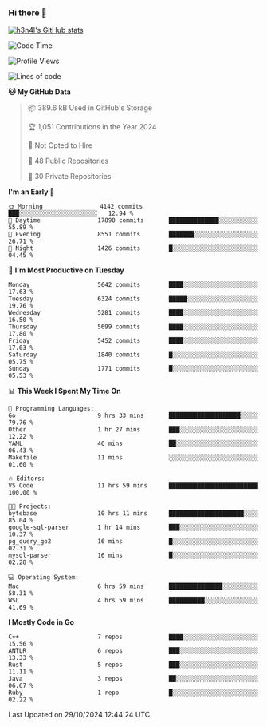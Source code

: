 ### Hi there 👋

[![h3n4l's GitHub stats](https://github-readme-stats.vercel.app/api?username=h3n4l&count_private=true&show_icons=true&theme=radical)](https://github.com/h3n4l/github-readme-stats)

<!--START_SECTION:waka-->
![Code Time](http://img.shields.io/badge/Code%20Time-1%2C993%20hrs%201%20min-blue)

![Profile Views](http://img.shields.io/badge/Profile%20Views-0-blue)

![Lines of code](https://img.shields.io/badge/From%20Hello%20World%20I%27ve%20Written-12.4%20million%20lines%20of%20code-blue)

**🐱 My GitHub Data** 

> 📦 389.6 kB Used in GitHub's Storage 
 > 
> 🏆 1,051 Contributions in the Year 2024
 > 
> 🚫 Not Opted to Hire
 > 
> 📜 48 Public Repositories 
 > 
> 🔑 30 Private Repositories 
 > 
**I'm an Early 🐤** 

```text
🌞 Morning                4142 commits        ███░░░░░░░░░░░░░░░░░░░░░░   12.94 % 
🌆 Daytime                17890 commits       ██████████████░░░░░░░░░░░   55.89 % 
🌃 Evening                8551 commits        ███████░░░░░░░░░░░░░░░░░░   26.71 % 
🌙 Night                  1426 commits        █░░░░░░░░░░░░░░░░░░░░░░░░   04.45 % 
```
📅 **I'm Most Productive on Tuesday** 

```text
Monday                   5642 commits        ████░░░░░░░░░░░░░░░░░░░░░   17.63 % 
Tuesday                  6324 commits        █████░░░░░░░░░░░░░░░░░░░░   19.76 % 
Wednesday                5281 commits        ████░░░░░░░░░░░░░░░░░░░░░   16.50 % 
Thursday                 5699 commits        ████░░░░░░░░░░░░░░░░░░░░░   17.80 % 
Friday                   5452 commits        ████░░░░░░░░░░░░░░░░░░░░░   17.03 % 
Saturday                 1840 commits        █░░░░░░░░░░░░░░░░░░░░░░░░   05.75 % 
Sunday                   1771 commits        █░░░░░░░░░░░░░░░░░░░░░░░░   05.53 % 
```


📊 **This Week I Spent My Time On** 

```text
💬 Programming Languages: 
Go                       9 hrs 33 mins       ████████████████████░░░░░   79.76 % 
Other                    1 hr 27 mins        ███░░░░░░░░░░░░░░░░░░░░░░   12.22 % 
YAML                     46 mins             ██░░░░░░░░░░░░░░░░░░░░░░░   06.43 % 
Makefile                 11 mins             ░░░░░░░░░░░░░░░░░░░░░░░░░   01.60 % 

🔥 Editors: 
VS Code                  11 hrs 59 mins      █████████████████████████   100.00 % 

🐱‍💻 Projects: 
bytebase                 10 hrs 11 mins      █████████████████████░░░░   85.04 % 
google-sql-parser        1 hr 14 mins        ███░░░░░░░░░░░░░░░░░░░░░░   10.37 % 
pg_query_go2             16 mins             █░░░░░░░░░░░░░░░░░░░░░░░░   02.31 % 
mysql-parser             16 mins             █░░░░░░░░░░░░░░░░░░░░░░░░   02.28 % 

💻 Operating System: 
Mac                      6 hrs 59 mins       ███████████████░░░░░░░░░░   58.31 % 
WSL                      4 hrs 59 mins       ██████████░░░░░░░░░░░░░░░   41.69 % 
```

**I Mostly Code in Go** 

```text
C++                      7 repos             ████░░░░░░░░░░░░░░░░░░░░░   15.56 % 
ANTLR                    6 repos             ███░░░░░░░░░░░░░░░░░░░░░░   13.33 % 
Rust                     5 repos             ███░░░░░░░░░░░░░░░░░░░░░░   11.11 % 
Java                     3 repos             ██░░░░░░░░░░░░░░░░░░░░░░░   06.67 % 
Ruby                     1 repo              █░░░░░░░░░░░░░░░░░░░░░░░░   02.22 % 
```




 Last Updated on 29/10/2024 12:44:24 UTC
<!--END_SECTION:waka-->

